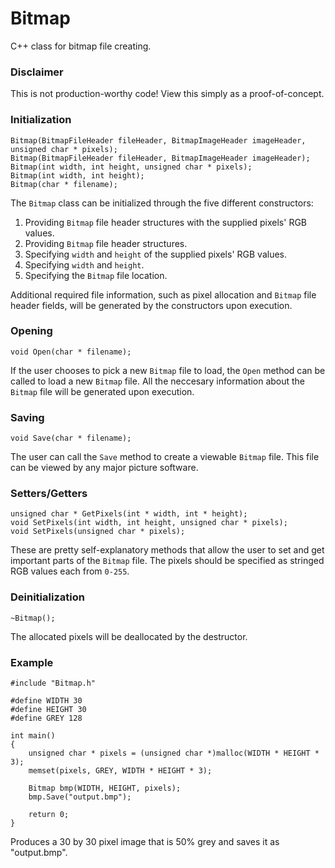 # Bitmap
C++ class for bitmap file creating.

### Disclaimer
This is not production-worthy code! View this simply as a proof-of-concept.

### Initialization
```
Bitmap(BitmapFileHeader fileHeader, BitmapImageHeader imageHeader, unsigned char * pixels);
Bitmap(BitmapFileHeader fileHeader, BitmapImageHeader imageHeader);
Bitmap(int width, int height, unsigned char * pixels);
Bitmap(int width, int height);
Bitmap(char * filename);
```
The `Bitmap` class can be initialized through the five different constructors:

1. Providing `Bitmap` file header structures with the supplied pixels' RGB values.
2. Providing `Bitmap` file header structures.
3. Specifying `width` and `height` of the supplied pixels' RGB values.
4. Specifying `width` and `height`.
5. Specifying the `Bitmap` file location.

Additional required file information, such as pixel allocation and `Bitmap` file header fields, will be generated by the constructors upon execution.

### Opening
```
void Open(char * filename);
```
If the user chooses to pick a new `Bitmap` file to load, the `Open` method can be called to load a new `Bitmap` file. All the neccesary information about the `Bitmap` file will be generated upon execution.

### Saving
```
void Save(char * filename);
```
The user can call the `Save` method to create a viewable `Bitmap` file. This file can be viewed by any major picture software.

### Setters/Getters
```
unsigned char * GetPixels(int * width, int * height);
void SetPixels(int width, int height, unsigned char * pixels);
void SetPixels(unsigned char * pixels);
```
These are pretty self-explanatory methods that allow the user to set and get important parts of the `Bitmap` file. The pixels should be specified as stringed RGB values each from `0-255`.

### Deinitialization
```
~Bitmap();
```
The allocated pixels will be deallocated by the destructor.

### Example
```
#include "Bitmap.h"

#define WIDTH 30
#define HEIGHT 30
#define GREY 128

int main()
{
	unsigned char * pixels = (unsigned char *)malloc(WIDTH * HEIGHT * 3);
	memset(pixels, GREY, WIDTH * HEIGHT * 3);

	Bitmap bmp(WIDTH, HEIGHT, pixels);
	bmp.Save("output.bmp");

	return 0;
}
```
Produces a 30 by 30 pixel image that is 50% grey and saves it as "output.bmp".
